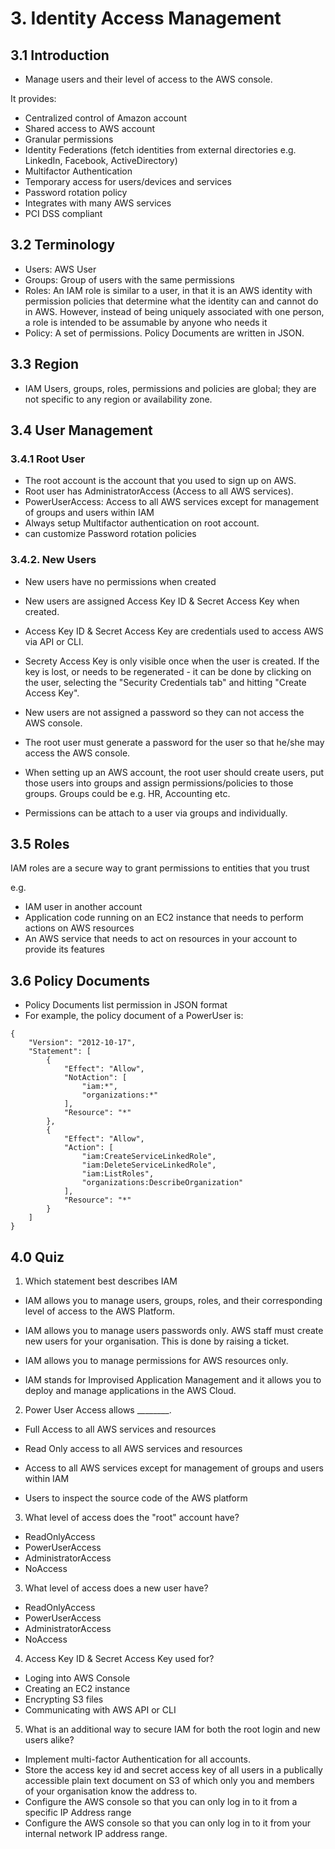 # 3. Identity Access Management

## 3.1 Introduction

- Manage users and their level of access to the AWS console.

It provides: 
 
- Centralized control of Amazon account
- Shared access to AWS account
- Granular permissions
- Identity Federations (fetch identities from external directories e.g. LinkedIn, Facebook, ActiveDirectory)
- Multifactor Authentication
- Temporary access for users/devices and services
- Password rotation policy
- Integrates with many AWS services
- PCI DSS compliant

## 3.2 Terminology

- Users: AWS User
- Groups: Group of users with the same permissions
- Roles: An IAM role is similar to a user, in that it is an AWS identity with permission policies that determine what the identity can and cannot do in AWS. However, instead of being uniquely associated with one person, a role is intended to be assumable by anyone who needs it
- Policy: A set of permissions. Policy Documents are written in JSON. 

## 3.3 Region

- IAM Users, groups, roles, permissions and policies are global; they are not specific to any region or availability zone.

## 3.4 User Management

### 3.4.1 Root User

- The root account is the account that you used to sign up on AWS.
- Root user has AdministratorAccess (Access to all AWS services).
- PowerUserAccess: Access to all AWS services except for management of groups and users within IAM 
- Always setup Multifactor authentication on root account.
- can customize Password rotation policies

### 3.4.2. New Users

- New users have no permissions when created

- New users are assigned Access Key ID & Secret Access Key when created.
- Access Key ID & Secret Access Key are credentials used to access AWS via API or CLI.
- Secrety Access Key is only visible once when the user is created. If the key is lost, or needs to be regenerated - it can be done by clicking on the user, selecting the "Security Credentials tab" and hitting "Create Access Key".

- New users are not assigned a password so they can not access the AWS console.
- The root user must generate a password for the user so that he/she may access the AWS console.

- When setting up an AWS account, the root user should create users, put those users into groups and assign permissions/policies to those groups. Groups could be e.g. HR, Accounting etc.

- Permissions can be attach to a user via groups and individually.

## 3.5 Roles

IAM roles are a secure way to grant permissions to entities that you trust

e.g.

- IAM user in another account
- Application code running on an EC2 instance that needs to perform actions on AWS resources
- An AWS service that needs to act on resources in your account to provide its features


## 3.6 Policy Documents

- Policy Documents list permission in JSON format
- For example, the policy document of a PowerUser is:

```
{
    "Version": "2012-10-17",
    "Statement": [
        {
            "Effect": "Allow",
            "NotAction": [
                "iam:*",
                "organizations:*"
            ],
            "Resource": "*"
        },
        {
            "Effect": "Allow",
            "Action": [
                "iam:CreateServiceLinkedRole",
                "iam:DeleteServiceLinkedRole",
                "iam:ListRoles",
                "organizations:DescribeOrganization"
            ],
            "Resource": "*"
        }
    ]
}
```

## 4.0 Quiz

1. Which statement best describes IAM

- IAM allows you to manage users, groups, roles, and their corresponding level of access to the AWS Platform.

- IAM allows you to manage users passwords only. AWS staff must create new users for your organisation. This is done by raising a ticket.

- IAM allows you to manage permissions for AWS resources only.

- IAM stands for Improvised Application Management and it allows you to deploy and manage applications in the AWS Cloud.

2. Power User Access allows ________.

- Full Access to all AWS services and resources

- Read Only access to all AWS services and resources

- Access to all AWS services except for management of groups and users within IAM

- Users to inspect the source code of the AWS platform

3. What level of access does the "root" account have?

- ReadOnlyAccess
- PowerUserAccess
- AdministratorAccess
- NoAccess

3. What level of access does a new user have?

- ReadOnlyAccess
- PowerUserAccess
- AdministratorAccess
- NoAccess

4. Access Key ID & Secret Access Key used for?

- Loging into AWS Console
- Creating an EC2 instance
- Encrypting S3 files
- Communicating with AWS API or CLI

5. What is an additional way to secure IAM for both the root login and new users alike?

- Implement multi-factor Authentication for all accounts. 
- Store the access key id and secret access key of all users in a publically accessible plain text document on S3 of which only you and members of your organisation know the address to.
- Configure the AWS console so that you can only log in to it from a specific IP Address range
- Configure the AWS console so that you can only log in to it from your internal network IP address range.

